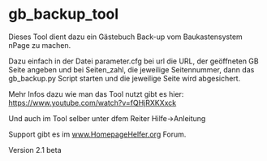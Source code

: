 # gb_backup_tool

Dieses Tool dient dazu ein Gästebuch Back-up vom Baukastensystem nPage zu machen.

Dazu einfach in der Datei parameter.cfg bei url die URL, der geöffneten GB Seite angeben und bei Seiten_zahl, die jeweilige Seitennummer, dann das gb_backup.py Script starten und die jeweilige Seite wird abgesichert.

Mehr Infos dazu wie man das Tool nutzt gibt es hier: https://www.youtube.com/watch?v=fQHjRXKXxck

Und auch im Tool selber unter dfem Reiter Hilfe->Anleitung

Support gibt es im www.HomepageHelfer.org Forum.

Version 2.1 beta

